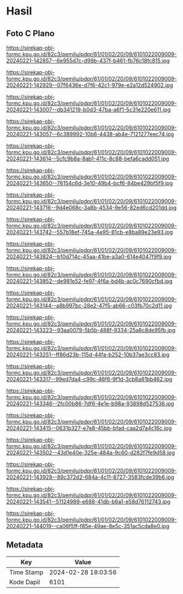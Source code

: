 # Hasil

## Foto C Plano

https://sirekap-obj-formc.kpu.go.id/82c3/pemilu/pdpr/61/01/02/20/09/6101022009009-20240221-142857--6e955d7c-d99b-437f-b461-fb76c18fc815.jpg

https://sirekap-obj-formc.kpu.go.id/82c3/pemilu/pdpr/61/01/02/20/09/6101022009009-20240221-142929--07f6436e-d7f6-42c1-979e-e2a12d524902.jpg

https://sirekap-obj-formc.kpu.go.id/82c3/pemilu/pdpr/61/01/02/20/09/6101022009009-20240221-143007--db341219-b0d3-47ba-a6f1-5c31e220e611.jpg

https://sirekap-obj-formc.kpu.go.id/82c3/pemilu/pdpr/61/01/02/20/09/6101022009009-20240221-143057--6c389992-10b6-4438-ab4e-7121277eec74.jpg

https://sirekap-obj-formc.kpu.go.id/82c3/pemilu/pdpr/61/01/02/20/09/6101022009009-20240221-143614--5cfc9b8a-8ab1-411c-8c88-befa6cadd051.jpg

https://sirekap-obj-formc.kpu.go.id/82c3/pemilu/pdpr/61/01/02/20/09/6101022009009-20240221-143650--76154c6d-3e10-49b4-bcf6-84be429bf5f9.jpg

https://sirekap-obj-formc.kpu.go.id/82c3/pemilu/pdpr/61/01/02/20/09/6101022009009-20240221-143716--9d4e068c-3a8b-4534-9e56-82ed6cd201dd.jpg

https://sirekap-obj-formc.kpu.go.id/82c3/pemilu/pdpr/61/01/02/20/09/6101022009009-20240221-143742--557b18ef-745a-4e95-81cb-e8ba89e23e93.jpg

https://sirekap-obj-formc.kpu.go.id/82c3/pemilu/pdpr/61/01/02/20/09/6101022009009-20240221-143824--b10d714c-45aa-41be-a3a0-614e4047f9f9.jpg

https://sirekap-obj-formc.kpu.go.id/82c3/pemilu/pdpr/61/01/02/20/09/6101022009009-20240221-143852--de981e52-fe97-4f6a-bd4b-ac0c7690cfbd.jpg

https://sirekap-obj-formc.kpu.go.id/82c3/pemilu/pdpr/61/01/02/20/09/6101022009009-20240221-143144--a8b997bc-28e2-47f5-ab66-c03fb70c2d11.jpg

https://sirekap-obj-formc.kpu.go.id/82c3/pemilu/pdpr/61/01/02/20/09/6101022009009-20240221-143223--93aa0079-5b5b-488f-9334-25a8c8de95fb.jpg

https://sirekap-obj-formc.kpu.go.id/82c3/pemilu/pdpr/61/01/02/20/09/6101022009009-20240221-143251--ff86d23b-115d-44fa-b252-10b37ae3cc83.jpg

https://sirekap-obj-formc.kpu.go.id/82c3/pemilu/pdpr/61/01/02/20/09/6101022009009-20240221-143317--99ed7da4-c99c-46f6-9f1d-3cb8a81bb462.jpg

https://sirekap-obj-formc.kpu.go.id/82c3/pemilu/pdpr/61/01/02/20/09/6101022009009-20240221-143346--2fc00b86-7df6-4e1e-b98a-93898d527536.jpg

https://sirekap-obj-formc.kpu.go.id/82c3/pemilu/pdpr/61/01/02/20/09/6101022009009-20240221-143415--0631b327-e7e8-45bb-bfad-caa2d7a4c16c.jpg

https://sirekap-obj-formc.kpu.go.id/82c3/pemilu/pdpr/61/01/02/20/09/6101022009009-20240221-143502--43d1e40e-325e-484a-9c60-d282f7fe9d58.jpg

https://sirekap-obj-formc.kpu.go.id/82c3/pemilu/pdpr/61/01/02/20/09/6101022009009-20240221-143928--89c372d2-684a-4c11-8727-3583fcde39b6.jpg

https://sirekap-obj-formc.kpu.go.id/82c3/pemilu/pdpr/61/01/02/20/09/6101022009009-20240221-143541--51124989-e688-41db-b6a1-e58d76112743.jpg

https://sirekap-obj-formc.kpu.go.id/82c3/pemilu/pdpr/61/01/02/20/09/6101022009009-20240221-144019--ca06f5ff-f85e-49ae-8e5c-351ac5cda8e0.jpg


## Metadata

| Key        | Value               |
| ---------- | ------------------- |
| Time Stamp | 2024-02-28 18:03:56 |
| Kode Dapil | 6101                |



